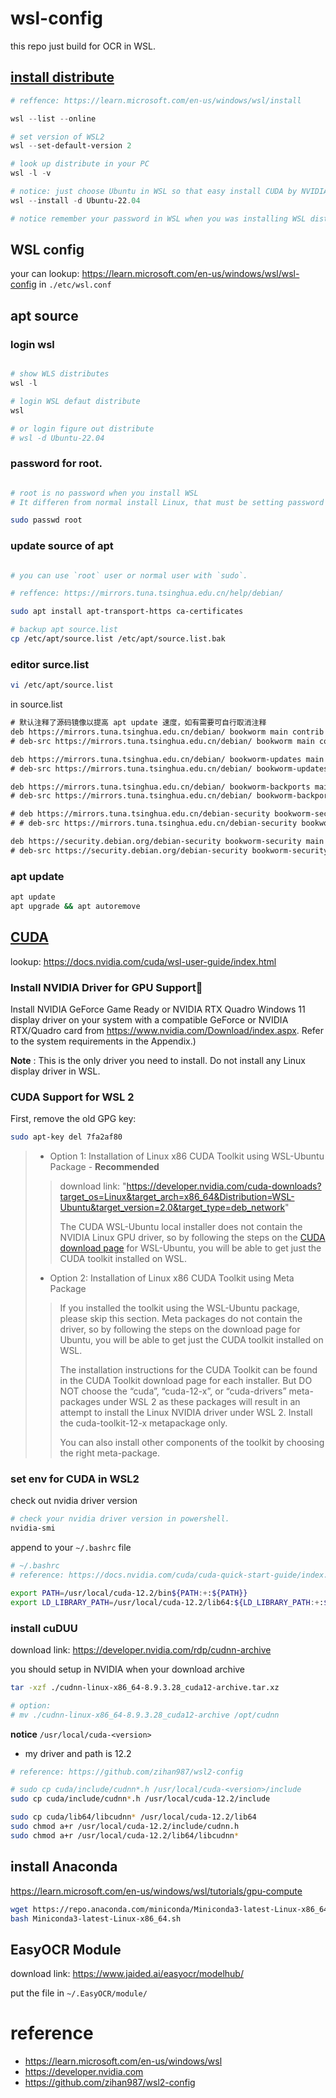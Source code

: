 # wsl-config

this repo just build for OCR in WSL.

## [install distribute](https://learn.microsoft.com/en-us/windows/wsl/install)

```powershell
# reffence: https://learn.microsoft.com/en-us/windows/wsl/install

wsl --list --online

# set version of WSL2
wsl --set-default-version 2

# look up distribute in your PC
wsl -l -v

# notice: just choose Ubuntu in WSL so that easy install CUDA by NVIDIA Office website.
wsl --install -d Ubuntu-22.04

# notice remember your password in WSL when you was installing WSL distribute

```

## WSL config

your can lookup: https://learn.microsoft.com/en-us/windows/wsl/wsl-config
in `./etc/wsl.conf`

## apt source

### login wsl

```powershell

# show WLS distributes
wsl -l

# login WSL defaut distribute
wsl 

# or login figure out distribute
# wsl -d Ubuntu-22.04

```

### password for root.

```bash

# root is no password when you install WSL
# It differen from normal install Linux, that must be setting password for root when you was installing Linux.

sudo passwd root

```

### update source of apt

```bash

# you can use `root` user or normal user with `sudo`.

# reffence: https://mirrors.tuna.tsinghua.edu.cn/help/debian/

sudo apt install apt-transport-https ca-certificates

# backup apt source.list
cp /etc/apt/source.list /etc/apt/source.list.bak

```

### editor surce.list

```bash
vi /etc/apt/source.list
```

in source.list

```txt
# 默认注释了源码镜像以提高 apt update 速度，如有需要可自行取消注释
deb https://mirrors.tuna.tsinghua.edu.cn/debian/ bookworm main contrib non-free non-free-firmware
# deb-src https://mirrors.tuna.tsinghua.edu.cn/debian/ bookworm main contrib non-free non-free-firmware

deb https://mirrors.tuna.tsinghua.edu.cn/debian/ bookworm-updates main contrib non-free non-free-firmware
# deb-src https://mirrors.tuna.tsinghua.edu.cn/debian/ bookworm-updates main contrib non-free non-free-firmware

deb https://mirrors.tuna.tsinghua.edu.cn/debian/ bookworm-backports main contrib non-free non-free-firmware
# deb-src https://mirrors.tuna.tsinghua.edu.cn/debian/ bookworm-backports main contrib non-free non-free-firmware

# deb https://mirrors.tuna.tsinghua.edu.cn/debian-security bookworm-security main contrib non-free non-free-firmware
# # deb-src https://mirrors.tuna.tsinghua.edu.cn/debian-security bookworm-security main contrib non-free non-free-firmware

deb https://security.debian.org/debian-security bookworm-security main contrib non-free non-free-firmware
# deb-src https://security.debian.org/debian-security bookworm-security main contrib non-free non-free-firmware
```

### apt update

```bash
apt update
apt upgrade && apt autoremove
```
## [CUDA](https://docs.nvidia.com/cuda/wsl-user-guide/index.html)

lookup: https://docs.nvidia.com/cuda/wsl-user-guide/index.html

### Install NVIDIA Driver for GPU Support

Install NVIDIA GeForce Game Ready or NVIDIA RTX Quadro Windows 11 display driver on your system with a compatible GeForce or NVIDIA RTX/Quadro card from https://www.nvidia.com/Download/index.aspx. Refer to the system requirements in the Appendix.)

**Note** : This is the only driver you need to install. Do not install any Linux display driver in WSL.


### CUDA Support for WSL 2

First, remove the old GPG key:

```bash
sudo apt-key del 7fa2af80
```

> * Option 1: Installation of Linux x86 CUDA Toolkit using WSL-Ubuntu Package - **Recommended**
> 
> > download link: "https://developer.nvidia.com/cuda-downloads?target_os=Linux&target_arch=x86_64&Distribution=WSL-Ubuntu&target_version=2.0&target_type=deb_network"
> >
> > The CUDA WSL-Ubuntu local installer does not contain the NVIDIA Linux GPU driver, so by following the steps on the [CUDA download page](https://developer.nvidia.com/cuda-downloads?target_os=Linux&target_arch=x86_64&Distribution=WSL-Ubuntu&target_version=2.0&target_type=deb_network) for WSL-Ubuntu, you will be able to get just the CUDA toolkit installed on WSL.
> 
> * Option 2: Installation of Linux x86 CUDA Toolkit using Meta Package
> 
> > If you installed the toolkit using the WSL-Ubuntu package, please skip this section. Meta packages do not contain the driver, so by following the steps on the download page for Ubuntu, you will be able to get just the CUDA toolkit installed on WSL.
> >
> > The installation instructions for the CUDA Toolkit can be found in the CUDA Toolkit download page for each installer. But DO NOT choose the “cuda”, “cuda-12-x”, or “cuda-drivers” meta-packages under WSL 2 as these packages will result in an attempt to install the Linux NVIDIA driver under WSL 2. Install the cuda-toolkit-12-x metapackage only.
> >
> > You can also install other components of the toolkit by choosing the right meta-package.

### set env for CUDA in WSL2

check out nvidia driver version

```powershell
# check your nvidia driver version in powershell.
nvidia-smi

```

append to your `~/.bashrc` file

```bash
# ~/.bashrc
# reference: https://docs.nvidia.com/cuda/cuda-quick-start-guide/index.html

export PATH=/usr/local/cuda-12.2/bin${PATH:+:${PATH}}
export LD_LIBRARY_PATH=/usr/local/cuda-12.2/lib64:${LD_LIBRARY_PATH:+:${LD_LIBRARY_PATH}}

```

### install cuDUU

download link: https://developer.nvidia.com/rdp/cudnn-archive

you should setup in NVIDIA when your download archive


```bash
tar -xzf ./cudnn-linux-x86_64-8.9.3.28_cuda12-archive.tar.xz

# option:
# mv ./cudnn-linux-x86_64-8.9.3.28_cuda12-archive /opt/cudnn

```

**notice** `/usr/local/cuda-<version>`
* my driver and path is 12.2

```bash
# reference: https://github.com/zihan987/wsl2-config

# sudo cp cuda/include/cudnn*.h /usr/local/cuda-<version>/include
sudo cp cuda/include/cudnn*.h /usr/local/cuda-12.2/include

sudo cp cuda/lib64/libcudnn* /usr/local/cuda-12.2/lib64
sudo chmod a+r /usr/local/cuda-12.2/include/cudnn.h 
sudo chmod a+r /usr/local/cuda-12.2/lib64/libcudnn*
```

## install Anaconda

https://learn.microsoft.com/en-us/windows/wsl/tutorials/gpu-compute

```bash
wget https://repo.anaconda.com/miniconda/Miniconda3-latest-Linux-x86_64.sh
bash Miniconda3-latest-Linux-x86_64.sh
```

## EasyOCR Module

download link: https://www.jaided.ai/easyocr/modelhub/

put the file in `~/.EasyOCR/module/`


# reference

* https://learn.microsoft.com/en-us/windows/wsl
* https://developer.nvidia.com
* https://github.com/zihan987/wsl2-config
